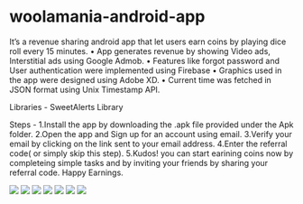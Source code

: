 # woolamania-android-app
 It’s a revenue sharing android app that let users earn coins by playing dice roll every 15 minutes.
 • App generates revenue by showing Video ads, Interstitial ads using Google Admob.
 • Features like forgot password and User authentication were implemented using Firebase
 • Graphics used in the app were designed using Adobe XD. 
 • Current time was fetched in JSON format using Unix Timestamp API.
 
 Libraries - SweetAlerts Library
 
 Steps - 
 1.Install the app by downloading the .apk file provided under the Apk folder. 
 2.Open the app and Sign up for an account using email.
 3.Verify your email by clicking on the link sent to your email address.
 4.Enter the referral code( or simply skip this step).
 5.Kudos! you can start earining coins now by completeing simple tasks and by inviting your friends by sharing your referral code. Happy Earnings.
 
 
![](/home_pixel_very_silver_portrait.png)
![](/lottery_pixel_very_silver_portrait.png)
![](/luckynumber_pixel_very_silver_portrait.png)
![](/freeroll_pixel_very_silver_portrait.png)
![](/paytmproof_pixel_very_silver_portrait.png)
![](/account_pixel_very_silver_portrait.png)
![](/watchvideo_pixel_very_silver_portrait.png)
